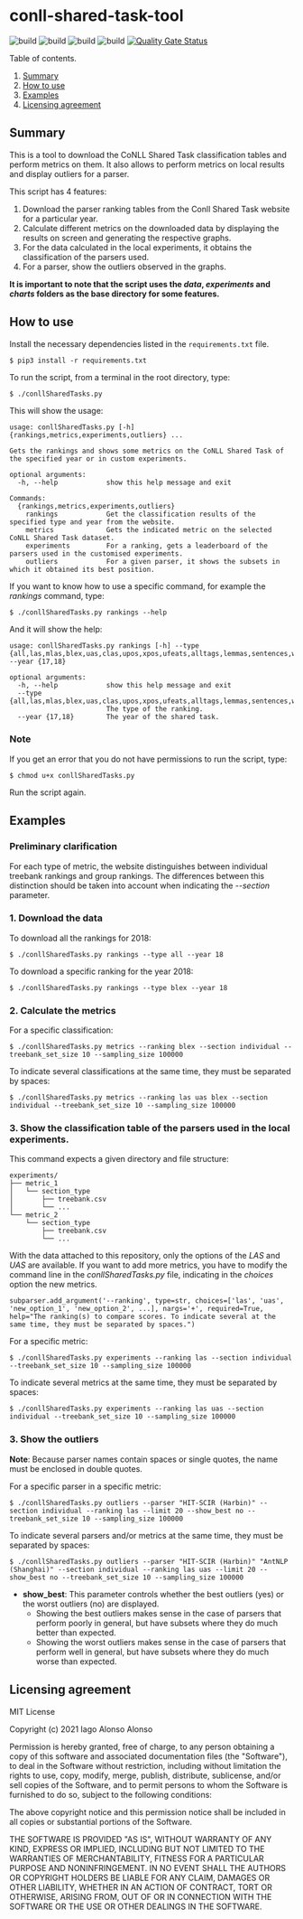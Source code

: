 # conll-shared-task-tool

![build](https://img.shields.io/badge/build-passing-success) ![build](https://img.shields.io/badge/license-MIT-success) ![build](https://img.shields.io/badge/python-3.8%2B-blue) ![build](https://img.shields.io/badge/platform-linux--64-lightgrey) [![Quality Gate Status](https://sonarcloud.io/api/project_badges/measure?project=MinionAttack_conll-shared-task-tool&metric=alert_status)](https://sonarcloud.io/dashboard?id=MinionAttack_conll-shared-task-tool)

Table of contents.

1. [Summary](#summary)
2. [How to use](#how-to-use)
3. [Examples](#examples)
4. [Licensing agreement](#licensing-agreement)

## Summary

This is a tool to download the CoNLL Shared Task classification tables and perform metrics on them. It also allows to perform metrics on
local results and display outliers for a parser.

This script has 4 features:

1. Download the parser ranking tables from the Conll Shared Task website for a particular year.
2. Calculate different metrics on the downloaded data by displaying the results on screen and generating the respective graphs.
3. For the data calculated in the local experiments, it obtains the classification of the parsers used.
4. For a parser, show the outliers observed in the graphs.

**It is important to note that the script uses the _data_, _experiments_ and _charts_ folders as the base directory for some features.**

## How to use

Install the necessary dependencies listed in the `requirements.txt` file.

`$ pip3 install -r requirements.txt`

To run the script, from a terminal in the root directory, type:

`$ ./conllSharedTasks.py`

This will show the usage:

```
usage: conllSharedTasks.py [-h] {rankings,metrics,experiments,outliers} ...

Gets the rankings and shows some metrics on the CoNLL Shared Task of the specified year or in custom experiments.

optional arguments:
  -h, --help            show this help message and exit

Commands:
  {rankings,metrics,experiments,outliers}
    rankings            Get the classification results of the specified type and year from the website.
    metrics             Gets the indicated metric on the selected CoNLL Shared Task dataset.
    experiments         For a ranking, gets a leaderboard of the parsers used in the customised experiments.
    outliers            For a given parser, it shows the subsets in which it obtained its best position.
```

If you want to know how to use a specific command, for example the *rankings* command, type:

`$ ./conllSharedTasks.py rankings --help`

And it will show the help:

```
usage: conllSharedTasks.py rankings [-h] --type {all,las,mlas,blex,uas,clas,upos,xpos,ufeats,alltags,lemmas,sentences,words,tokens} --year {17,18}

optional arguments:
  -h, --help            show this help message and exit
  --type {all,las,mlas,blex,uas,clas,upos,xpos,ufeats,alltags,lemmas,sentences,words,tokens}
                        The type of the ranking.
  --year {17,18}        The year of the shared task.
```

### Note

If you get an error that you do not have permissions to run the script, type:

`$ chmod u+x conllSharedTasks.py`

Run the script again.

## Examples

### Preliminary clarification

For each type of metric, the website distinguishes between individual treebank rankings and group rankings. The differences between this
distinction should be taken into account when indicating the _--section_ parameter.

### 1. Download the data

To download all the rankings for 2018:

`$ ./conllSharedTasks.py rankings --type all --year 18`

To download a specific ranking for the year 2018:

`$ ./conllSharedTasks.py rankings --type blex --year 18`

### 2. Calculate the metrics

For a specific classification:

`$ ./conllSharedTasks.py metrics --ranking blex --section individual --treebank_set_size 10 --sampling_size 100000`

To indicate several classifications at the same time, they must be separated by spaces:

`$ ./conllSharedTasks.py metrics --ranking las uas blex --section individual --treebank_set_size 10 --sampling_size 100000`

### 3. Show the classification table of the parsers used in the local experiments.

This command expects a given directory and file structure:

```
experiments/
├── metric_1
│   └── section_type
│       ├── treebank.csv
│       └── ...
└── metric_2
    └── section_type
        ├── treebank.csv
        └── ...
```

With the data attached to this repository, only the options of the _LAS_ and _UAS_ are available. If you want to add more metrics, you have
to modify the command line in the _conllSharedTasks.py_ file, indicating in the _choices_ option the new metrics.

`subparser.add_argument('--ranking', type=str, choices=['las', 'uas', 'new_option_1', 'new_option_2', ...], nargs='+', required=True, help="The ranking(s) to compare scores. To indicate several at the same time, they must be separated by spaces.")`

For a specific metric:

`$ ./conllSharedTasks.py experiments --ranking las --section individual --treebank_set_size 10 --sampling_size 100000`

To indicate several metrics at the same time, they must be separated by spaces:

`$ ./conllSharedTasks.py experiments --ranking las uas --section individual --treebank_set_size 10 --sampling_size 100000`

### 3. Show the outliers

__Note__: Because parser names contain spaces or single quotes, the name must be enclosed in double quotes.

For a specific parser in a specific metric:

`$ ./conllSharedTasks.py outliers --parser "HIT-SCIR (Harbin)" --section individual --ranking las --limit 20 --show_best no --treebank_set_size 10 --sampling_size 100000`

To indicate several parsers and/or metrics at the same time, they must be separated by spaces:

`$ ./conllSharedTasks.py outliers --parser "HIT-SCIR (Harbin)" "AntNLP (Shanghai)" --section individual --ranking las uas --limit 20 --show_best no --treebank_set_size 10 --sampling_size 100000`

- **show_best**: This parameter controls whether the best outliers (yes) or the worst outliers (no) are displayed.
    - Showing the best outliers makes sense in the case of parsers that perform poorly in general, but have subsets where they do much
      better than expected.
    - Showing the worst outliers makes sense in the case of parsers that perform well in general, but have subsets where they do much worse
      than expected.

## Licensing agreement

MIT License

Copyright (c) 2021 Iago Alonso Alonso

Permission is hereby granted, free of charge, to any person obtaining a copy of this software and associated documentation files (the "Software"), to deal in the Software without restriction, including without limitation the rights to use, copy, modify, merge, publish, distribute, sublicense, and/or sell copies of the Software, and to permit persons to whom the Software is furnished to do so, subject to the following conditions:

The above copyright notice and this permission notice shall be included in all copies or substantial portions of the Software.

THE SOFTWARE IS PROVIDED "AS IS", WITHOUT WARRANTY OF ANY KIND, EXPRESS OR IMPLIED, INCLUDING BUT NOT LIMITED TO THE WARRANTIES OF MERCHANTABILITY, FITNESS FOR A PARTICULAR PURPOSE AND NONINFRINGEMENT. IN NO EVENT SHALL THE AUTHORS OR COPYRIGHT HOLDERS BE LIABLE FOR ANY CLAIM, DAMAGES OR OTHER LIABILITY, WHETHER IN AN ACTION OF CONTRACT, TORT OR OTHERWISE, ARISING FROM, OUT OF OR IN CONNECTION WITH THE SOFTWARE OR THE USE OR OTHER DEALINGS IN THE SOFTWARE.

